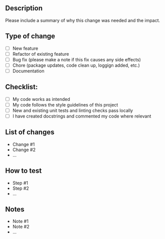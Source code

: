 ## Description

Please include a summary of why this change was needed and the impact.

## Type of change

- [ ] New feature
- [ ] Refactor of existing feature
- [ ] Bug fix (please make a note if this fix causes any side effects)
- [ ] Chore (package updates, code clean up, loggign added, etc.)
- [ ] Documentation

## Checklist:

- [ ] My code works as intended
- [ ] My code follows the style guidelines of this project
- [ ] New and existing unit tests and linting checks pass locally
- [ ] I have created docstrings and commented my code where relevant

## List of changes

- Change #1
- Change #2
- ...

## How to test

- Step #1
- Step #2
- ...

## Notes

- Note #1
- Note #2
- ...

